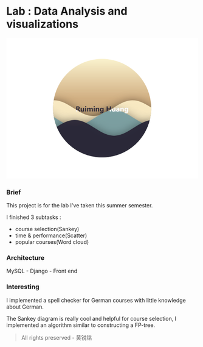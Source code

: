 # Lab : Data Analysis and visualizations



<p align="center">

<img src="https://github.com/Wizna/play/blob/master/liquid-ruiming.png">

</p>

### Brief

This project is for the lab I've taken this summer semester.

I finished 3 subtasks : 

- course selection(Sankey)
- time & performance(Scatter)
- popular courses(Word cloud)

### Architecture

MySQL - Django - Front end 



### Interesting

I implemented a spell checker for German courses with little knowledge about German.

The Sankey diagram is really cool and helpful for course selection, I implemented an algorithm similar to constructing a FP-tree.





> All rights preserved - 黄锐铭